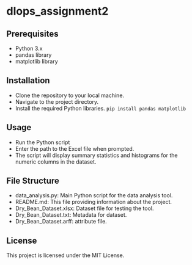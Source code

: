# dlops_assignment2
## Prerequisites
+ Python 3.x
+ pandas library
+ matplotlib library
## Installation
+ Clone the repository to your local machine.
+ Navigate to the project directory.
+ Install the required Python libraries.
  `pip install pandas matplotlib`
## Usage
+ Run the Python script
+ Enter the path to the Excel file when prompted.
+ The script will display summary statistics and histograms for the numeric columns in the dataset.
## File Structure
+ data_analysis.py: Main Python script for the data analysis tool.
+ README.md: This file providing information about the project.
+ Dry_Bean_Dataset.xlsx: Dataset file for testing the tool.
+ Dry_Bean_Dataset.txt: Metadata for dataset.
+ Dry_Bean_Dataset.arff: attribute file.
## License
This project is licensed under the MIT License.
